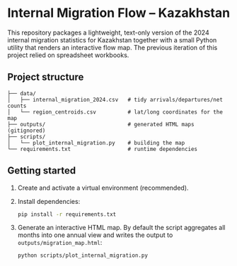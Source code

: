 # Internal Migration Flow – Kazakhstan

This repository packages a lightweight, text-only version of the 2024
internal migration statistics for Kazakhstan together with a small Python
utility that renders an interactive flow map.  The previous iteration of
this project relied on spreadsheet workbooks.

## Project structure

```
├── data/
│   ├── internal_migration_2024.csv   # tidy arrivals/departures/net counts
│   └── region_centroids.csv          # lat/long coordinates for the map
├── outputs/                          # generated HTML maps (gitignored)
├── scripts/
│   └── plot_internal_migration.py    # building the map
└── requirements.txt                  # runtime dependencies
```

## Getting started

1. Create and activate a virtual environment (recommended).
2. Install dependencies:

   ```bash
   pip install -r requirements.txt
   ```

3. Generate an interactive HTML map.  By default the script aggregates all
   months into one annual view and writes the output to `outputs/migration_map.html`:

   ```bash
   python scripts/plot_internal_migration.py
   ```

